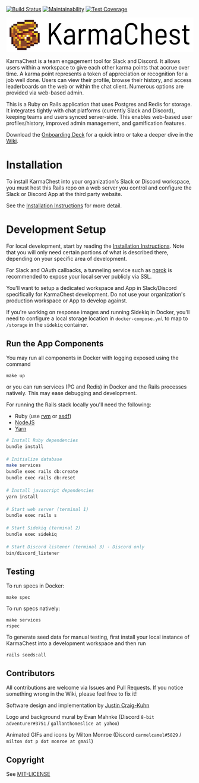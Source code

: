 [![Build Status](https://www.travis-ci.com/jcraigk/karmachest.svg?branch=master)](https://www.travis-ci.com/jcraigk/karmachest)
[![Maintainability](https://api.codeclimate.com/v1/badges/ac612f0aec880d523ab4/maintainability)](https://codeclimate.com/github/jcraigk/karmachest/maintainability)
[![Test Coverage](https://api.codeclimate.com/v1/badges/ac612f0aec880d523ab4/test_coverage)](https://codeclimate.com/github/jcraigk/karmachest/test_coverage)

![KarmaChest Logo](https://github.com/jcraigk/karmachest/blob/master/app/webpacker/images/logos/karmachest-full.png)

KarmaChest is a team engagement tool for Slack and Discord. It allows users within a workspace to give each other karma points that accrue over time. A karma point represents a token of appreciation or recognition for a job well done. Users can view their profile, browse their history, and access leaderboards on the web or within the chat client. Numerous options are provided via web-based admin.

This is a Ruby on Rails application that uses Postgres and Redis for storage. It integrates tightly with chat platforms (currently Slack and Discord), keeping teams and users synced server-side. This enables web-based user profiles/history, improved admin management, and gamification features.

Download the [Onboarding Deck](https://github.com/jcraigk/karmachest/files/6523729/KarmaChest-Onboarding.pdf) for a quick intro or take a deeper dive in the [Wiki](https://github.com/jcraigk/karmachest/wiki).


# Installation

To install KarmaChest into your organization's Slack or Discord workspace, you must host this Rails repo on a web server you control and configure the Slack or Discord App at the third party website.

See the [Installation Instructions](https://github.com/jcraigk/karmachest/wiki/Installation) for more detail.


# Development Setup

For local development, start by reading the [Installation Instructions](https://github.com/jcraigk/karmachest/wiki/Installation). Note that you will only need certain portions of what is described there, depending on your specific area of development.

For Slack and OAuth callbacks, a tunneling service such as [ngrok](https://ngrok.com/) is recommended to expose your local server publicly via SSL.

You'll want to setup a dedicated workspace and App in Slack/Discord specifically for KarmaChest development. Do not use your organization's production workspace or App to develop against.

If you're working on response images and running Sidekiq in Docker, you'll need to configure a local storage location in `docker-compose.yml` to map to `/storage` in the `sidekiq` container.


## Run the App Components

You may run all components in Docker with logging exposed using the command

```
make up
```

or you can run services (PG and Redis) in Docker and the Rails processes natively. This may ease debugging and development.

For running the Rails stack locally you'll need the following:
* Ruby (use [rvm](https://rvm.io/) or [asdf](https://asdf-vm.com/))
* [NodeJS](https://nodejs.org/en/)
* [Yarn](https://www.npmjs.com/package/yarn)

```bash
# Install Ruby dependencies
bundle install

# Initialize database
make services
bundle exec rails db:create
bundle exec rails db:reset

# Install javascript dependencies
yarn install

# Start web server (terminal 1)
bundle exec rails s

# Start Sidekiq (terminal 2)
bundle exec sidekiq

# Start Discord listener (terminal 3) - Discord only
bin/discord_listener
```


## Testing

To run specs in Docker:

```
make spec
```

To run specs natively:

```
make services
rspec
```

To generate seed data for manual testing, first install your local instance of KarmaChest into a development workspace and then run

```
rails seeds:all
```


## Contributors

All contributions are welcome via Issues and Pull Requests. If you notice something wrong in the Wiki, please feel free to fix it!

Software design and implementation by [Justin Craig-Kuhn](https://github.com/jcraigk/)

Logo and background mural by Evan Mahnke (Discord `8-bit adventurer#3751` / `gallanthomeslice at yahoo`)

Animated GIFs and icons by Milton Monroe (Discord `carmelcamel#5829` / `milton dot p dot monroe at gmail`)


## Copyright

See [MIT-LICENSE](https://github.com/jcraigk/karmachest/blob/master/MIT-LICENSE)
